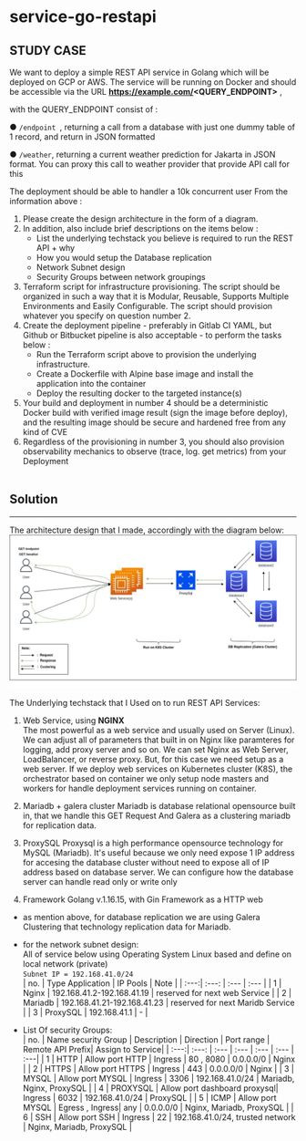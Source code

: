 # service-go-restapi

## STUDY CASE

We want to deploy a simple REST API service in Golang which will be deployed on GCP or AWS.
The service will be running on Docker and should be accessible via the URL
**https://example.com/<QUERY_ENDPOINT>** , 

with the QUERY_ENDPOINT consist of :


●  `/endpoint `, returning a call from a database with just one dummy table of 1 record, and return in JSON formatted


● `/weather`, returning a current weather prediction for Jakarta in JSON format. You can
proxy this call to weather provider that provide API call for this


The deployment should be able to handler a 10k concurrent user
From the information above :
1. Please create the design architecture in the form of a diagram.
2. In addition, also include brief descriptions on the items below :
   - List the underlying techstack you believe is required to run the REST API + why
   - How you would setup the Database replication
   - Network Subnet design
   - Security Groups between network groupings
3. Terraform script for infrastructure provisioning. The script should be organized in such a
way that it is Modular, Reusable, Supports Multiple Environments and Easily
Configurable. The script should provision whatever you specify on question number 2.
4. Create the deployment pipeline - preferably in Gitlab CI YAML, but Github or Bitbucket
pipeline is also acceptable - to perform the tasks below :
   - Run the Terraform script above to provision the underlying infrastructure.
   - Create a Dockerfile with Alpine base image and install the application into the container
   - Deploy the resulting docker to the targeted instance(s)
5. Your build and deployment in number 4 should be a deterministic Docker build with
verified image result (sign the image before deploy), and the resulting image should be
secure and hardened free from any kind of CVE
6. Regardless of the provisioning in number 3, you should also provision observability
mechanics to observe (trace, log. get metrics) from your Deployment
<br><br>

## Solution
---
The architecture design that I made, accordingly with the diagram below:
![My Remote Image](documentation/Diagram-Architecture.jpg) <br />

The Underlying techstack that I Used on to run REST API Services:
1. Web Service, using **NGINX** <br />
The most powerful as a web service and usually used on Server (Linux). We can adjust all of parameters that built in on Nginx like paramteres for logging, add proxy server and so on. We  can set Nginx as Web Server, LoadBalancer, or reverse proxy. But, for this case we need setup as a web server. If we deploy web services on Kubernetes cluster (K8S), the orchestrator based on container we only setup node masters and workers for handle deployment services running on container.

2. Mariadb + galera cluster
Mariadb is database relational opensource built in, that we handle this GET Request And Galera as a clustering mariadb for replication data. 

3. ProxySQL
Proxysql is a high performance opensource technology for MySQL (Mariadb).
It's useful because we only need expose 1 IP address for accesing the database cluster without need to expose all of IP address based on database server. We can configure how the database server can handle read only or write only

4. Framework Golang v.1.16.15, with Gin Framework as a HTTP web

- as mention above, for database replication we are using Galera Clustering that technology replication data for Mariadb.


- for the network subnet design: <br />
All of service below using Operating System Linux based and define on local network (private) <br />
  ``Subnet IP = 192.168.41.0/24`` <br />
    | no.  | Type Application  | IP Pools                     | Note                             |
    | :---:|  :---:            | :---                         | :---                             |
    | 1    | Nginx             | 192.168.41.2-192.168.41.19   | reserved for next web Service       |
    | 2    | Mariadb           | 192.168.41.21-192.168.41.23  | reserved for next Maridb Service    |
    | 3    | ProxySQL          | 192.168.41.1                 |   -                              |


- List Of security Groups: <br />
    | no.  | Name security Group  | Description        | Direction       | Port range | Remote API Prefix| Assign to Service|
    | :---:|  :---:     | :---                         | :---            | :---       | :---             | :---|
    | 1    | HTTP       | Allow port HTTP              | Ingress         | 80 , 8080  | 0.0.0.0/0        | Nginx |
    | 2    | HTTPS      | Allow port HTTPS             | Ingress         | 443        | 0.0.0.0/0        | Nginx |
    | 3    | MYSQL      | Allow port MYSQL             | Ingress         | 3306       | 192.168.41.0/24  | Mariadb, Nginx, ProxySQL |
    | 4    | PROXYSQL   | Allow port dashboard proxysql| Ingress         | 6032       | 192.168.41.0/24  | ProxySQL |
    | 5    | ICMP       | Allow port MYSQL             | Egress , Ingress| any        | 0.0.0.0/0        | Nginx, Mariadb, ProxySQL |
    | 6    | SSH        | Allow port SSH               | Ingress         | 22         | 192.168.41.0/24, trusted network  | Nginx, Mariadb, ProxySQL |